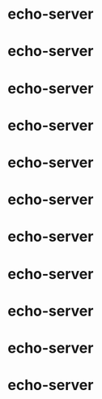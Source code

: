 # echo-server
# echo-server
# echo-server
# echo-server
# echo-server
# echo-server
# echo-server
# echo-server
# echo-server
# echo-server
# echo-server
